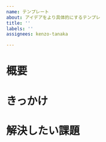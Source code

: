 ```yaml
---
name: テンプレート
about: アイデアをより具体的にするテンプレ
title: ''
labels: ''
assignees: kenzo-tanaka

---
```


# 概要

# きっかけ

# 解決したい課題

